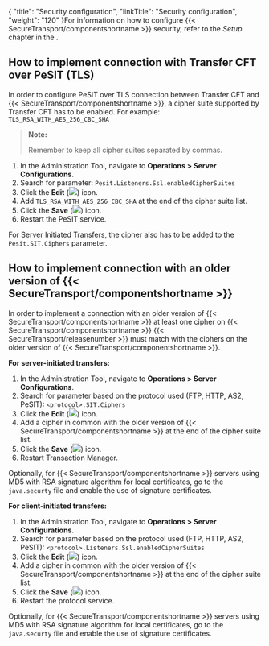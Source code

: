 {
    "title": "Security configuration",
    "linkTitle": "Security configuration",
    "weight": "120"
}For information on how to configure {{< SecureTransport/componentshortname  >}} security, refer to the *Setup* chapter in the .

## How to implement connection with Transfer CFT over PeSIT (TLS)

In order to configure PeSIT over TLS connection between Transfer CFT and {{< SecureTransport/componentshortname  >}}, a cipher suite supported by Transfer CFT has to be enabled. For example: `TLS_RSA_WITH_AES_256_CBC_SHA`

> **Note:**
>
> Remember to keep all cipher suites separated by commas.

1.  In the Administration Tool, navigate to **Operations > Server Configurations**.
2.  Search for parameter: `Pesit.Listeners.Ssl.enabledCipherSuites`
3.  Click the **Edit** (![](/Images/SecureTransport/EditIcon.png)) icon.
4.  Add `TLS_RSA_WITH_AES_256_CBC_SHA` at the end of the cipher suite list.
5.  Click the **Save** (![](/Images/SecureTransport/SaveIcon.png)) icon.
6.  Restart the PeSIT service.

For Server Initiated Transfers, the cipher also has to be added to the `Pesit.SIT.Ciphers` parameter.

## How to implement connection with an older version of {{< SecureTransport/componentshortname  >}}

In order to implement a connection with an older version of {{< SecureTransport/componentshortname  >}} at least one cipher on {{< SecureTransport/componentshortname  >}} {{< SecureTransport/releasenumber  >}} must match with the ciphers on the older version of {{< SecureTransport/componentshortname  >}}.

**For server-initiated transfers:**

1.  In the Administration Tool, navigate to **Operations > Server Configurations**.
2.  Search for parameter based on the protocol used (FTP, HTTP, AS2, PeSIT): `<protocol>.SIT.Ciphers`
3.  Click the **Edit** (![](/Images/SecureTransport/EditIcon.png)) icon.
4.  Add a cipher in common with the older version of {{< SecureTransport/componentshortname >}} at the end of the cipher suite list.
5.  Click the **Save** (![](/Images/SecureTransport/SaveIcon.png)) icon.
6.  Restart Transaction Manager.

Optionally, for {{< SecureTransport/componentshortname  >}} servers using MD5 with RSA signature algorithm for local certificates, go to the `java.securty` file and enable the use of signature certificates.

**For client-initiated transfers:**

1.  In the Administration Tool, navigate to **Operations > Server Configurations**.
2.  Search for parameter based on the protocol used (FTP, HTTP, AS2, PeSIT): `<protocol>.Listeners.Ssl.enabledCipherSuites`
3.  Click the **Edit** (![](/Images/SecureTransport/EditIcon.png)) icon.
4.  Add a cipher in common with the older version of {{< SecureTransport/componentshortname >}} at the end of the cipher suite list.
5.  Click the **Save** (![](/Images/SecureTransport/SaveIcon.png)) icon.
6.  Restart the protocol service.

Optionally, for {{< SecureTransport/componentshortname  >}} servers using MD5 with RSA signature algorithm for local certificates, go to the `java.securty` file and enable the use of signature certificates.
